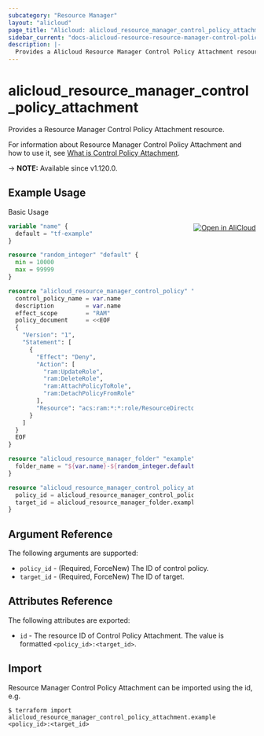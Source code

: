 ```yaml
---
subcategory: "Resource Manager"
layout: "alicloud"
page_title: "Alicloud: alicloud_resource_manager_control_policy_attachment"
sidebar_current: "docs-alicloud-resource-resource-manager-control-policy-attachment"
description: |-
  Provides a Alicloud Resource Manager Control Policy Attachment resource.
---
```


# alicloud_resource_manager_control_policy_attachment

Provides a Resource Manager Control Policy Attachment resource.

For information about Resource Manager Control Policy Attachment and how to use it, see [What is Control Policy Attachment](https://www.alibabacloud.com/help/en/resource-management/latest/api-resourcedirectorymaster-2022-04-19-attachcontrolpolicy).

-> **NOTE:** Available since v1.120.0.

## Example Usage
<div class="oics-button" style="float: right;margin: 0 0 -40px 0;">
  <a href="https://api.aliyun.com/api-tools/terraform?resource=alicloud_resource_manager_control_policy_attachment&exampleId=b1a1a3c8-4441-5fcb-eeec-fc8448ea447cf90ca039&activeTab=example&spm=docs.r.resource_manager_control_policy_attachment.0.b1a1a3c844" target="_blank">
    <img alt="Open in AliCloud" src="https://img.alicdn.com/imgextra/i1/O1CN01hjjqXv1uYUlY56FyX_!!6000000006049-55-tps-254-36.svg" style="max-height: 44px; margin: 32px auto; max-width: 100%;">
  </a>
</div>

Basic Usage

```terraform
variable "name" {
  default = "tf-example"
}

resource "random_integer" "default" {
  min = 10000
  max = 99999
}

resource "alicloud_resource_manager_control_policy" "example" {
  control_policy_name = var.name
  description         = var.name
  effect_scope        = "RAM"
  policy_document     = <<EOF
  {
    "Version": "1",
    "Statement": [
      {
        "Effect": "Deny",
        "Action": [
          "ram:UpdateRole",
          "ram:DeleteRole",
          "ram:AttachPolicyToRole",
          "ram:DetachPolicyFromRole"
        ],
        "Resource": "acs:ram:*:*:role/ResourceDirectoryAccountAccessRole"
      }
    ]
  }
  EOF
}

resource "alicloud_resource_manager_folder" "example" {
  folder_name = "${var.name}-${random_integer.default.result}"
}

resource "alicloud_resource_manager_control_policy_attachment" "example" {
  policy_id = alicloud_resource_manager_control_policy.example.id
  target_id = alicloud_resource_manager_folder.example.id
}
```

## Argument Reference

The following arguments are supported:

* `policy_id` - (Required, ForceNew) The ID of control policy.
* `target_id` - (Required, ForceNew) The ID of target.

## Attributes Reference

The following attributes are exported:

* `id` - The resource ID of Control Policy Attachment. The value is formatted `<policy_id>:<target_id>`.

## Import

Resource Manager Control Policy Attachment can be imported using the id, e.g.

```shell
$ terraform import alicloud_resource_manager_control_policy_attachment.example <policy_id>:<target_id>
```
